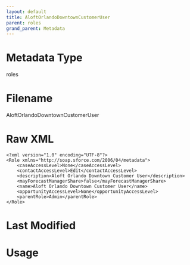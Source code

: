 ```yaml
---
layout: default
title: AloftOrlandoDowntownCustomerUser
parent: roles
grand_parent: Metadata
---
```

# Metadata Type
roles


# Filename 
AloftOrlandoDowntownCustomerUser


# Raw XML
```
<?xml version="1.0" encoding="UTF-8"?>
<Role xmlns="http://soap.sforce.com/2006/04/metadata">
    <caseAccessLevel>None</caseAccessLevel>
    <contactAccessLevel>Edit</contactAccessLevel>
    <description>Aloft Orlando Downtown Customer User</description>
    <mayForecastManagerShare>false</mayForecastManagerShare>
    <name>Aloft Orlando Downtown Customer User</name>
    <opportunityAccessLevel>None</opportunityAccessLevel>
    <parentRole>Admin</parentRole>
</Role>
```


# Last Modified


# Usage
